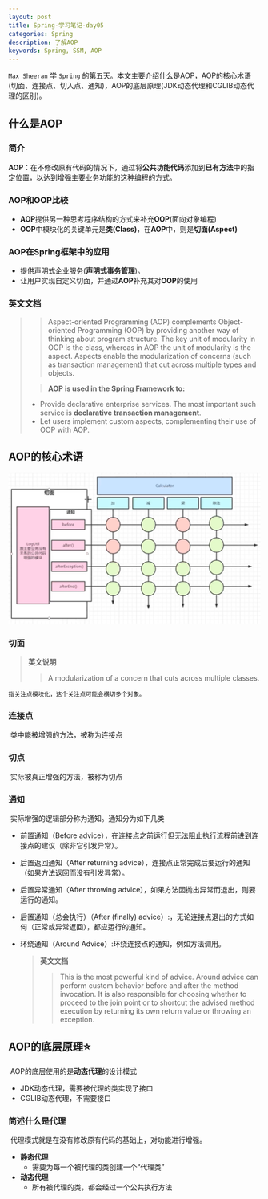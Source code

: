 ```yaml
---
layout: post
title: Spring-学习笔记-day05
categories: Spring
description: 了解AOP
keywords: Spring, SSM, AOP
---
```




`Max Sheeran` 学 `Spring` 的第五天。本文主要介绍什么是AOP，AOP的核心术语(切面、连接点、切入点、通知)，AOP的底层原理(JDK动态代理和CGLIB动态代理的区别)。

## 什么是AOP

### 简介

​	**AOP**：在不修改原有代码的情况下，通过将**公共功能代码**添加到**已有方法**中的指定位置，以达到增强主要业务功能的这种编程的方式。

### AOP和OOP比较

- **AOP**提供另一种思考程序结构的方式来补充**OOP**(面向对象编程)
- **OOP**中模块化的关键单元是**类(Class)**，在**AOP**中，则是**切面(Aspect)**

### AOP在Spring框架中的应用

- 提供声明式企业服务(**声明式事务管理**)。
- 让用户实现自定义切面，并通过**AOP**补充其对**OOP**的使用

### 英文文档

> > Aspect-oriented Programming (AOP) complements Object-oriented Programming (OOP) by providing another way of thinking about program structure. The key unit of modularity in OOP is the class, whereas in AOP the unit of modularity is the aspect. Aspects enable the modularization of concerns (such as transaction management) that cut across multiple types and objects.
>
> > **AOP is used in the Spring Framework to:**
>
> - Provide declarative enterprise services. The most important such service is **declarative transaction management**.
> - Let users implement custom aspects, complementing their use of OOP with AOP.

## AOP的核心术语

<img src="/images/posts/Spring/aop_terminology.png" style="zoom:80%;" />

### 切面

> **英文说明**
>
> > A modularization of a concern that cuts across multiple classes.

 	指关注点模块化，这个关注点可能会横切多个对象。

### 连接点

​	类中能被增强的方法，被称为连接点

### 切点

​	实际被真正增强的方法，被称为切点

### 通知

​	实际增强的逻辑部分称为通知。通知分为如下几类

- 前置通知（Before advice），在连接点之前运行但无法阻止执行流程前进到连接点的建议（除非它引发异常）。

- 后置返回通知（After returning advice），连接点正常完成后要运行的通知（如果方法返回而没有引发异常）。

- 后置异常通知（After throwing advice），如果方法因抛出异常而退出，则要运行的通知。

- 后置通知（总会执行）（After (finally) advice）:，无论连接点退出的方式如何（正常或异常返回），都应运行的通知。

- 环绕通知（Around Advice）:环绕连接点的通知，例如方法调用。

  > **英文文档**
  >
  > > This is the most powerful kind of advice. Around advice can perform custom behavior before and after the method invocation. It is also responsible for choosing whether to proceed to the join point or to shortcut the advised method execution by returning its own return value or throwing an exception.

## AOP的底层原理⭐

​	AOP的底层使用的是**动态代理**的设计模式

- JDK动态代理，需要被代理的类实现了接口
- CGLIB动态代理，不需要接口

### 简述什么是代理

​	代理模式就是在没有修改原有代码的基础上，对功能进行增强。

- **静态代理**
  - 需要为每一个被代理的类创建一个“代理类”
- **动态代理**
  - 所有被代理的类，都会经过一个公共执行方法

